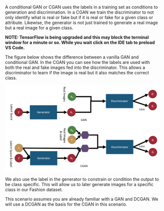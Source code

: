 A conditional GAN or CGAN uses the labels in a training set as conditions to generation and discrimination. In a CGAN we train the discriminator to not only identify what is real or fake but if it is real or fake for a given class or attribute. Likewise, the generator is not just trained to generate a real image but a real image for a given class.

__NOTE: TensorFlow is being upgraded and this may block the terminal window for a minute or so. While you wait click on the IDE tab to preload VS Code.__

The figure below shows the difference between a vanilla GAN and conditional GAN. In the CGAN you can see how the labels are used with both the real and fake images fed into the discriminator. This allows a discriminator to learn if the image is real but it also matches the correct class.

![CGAN](assets/cgan.png?raw=true)

We also use the label in the generator to constrain or condition the output to be class specific. This will allow us to later generate images for a specific class in our Fashion dataset.

This scenario assumes you are already familiar with a GAN and DCGAN. We will use a DCGAN as the basis for the CGAN in this scenario.









